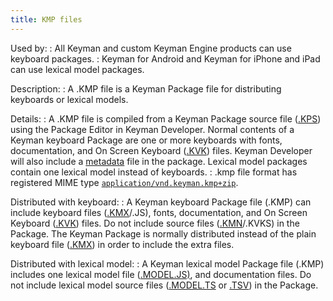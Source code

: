 ```yaml
---
title: KMP files
---
```


Used by:
:   All Keyman and custom Keyman Engine products can use keyboard
    packages.
:   Keyman for Android and Keyman for iPhone and iPad can use lexical
    model packages.

Description:
:   A .KMP file is a Keyman Package file for distributing keyboards or
    lexical models.

Details:
:   A .KMP file is compiled from a Keyman Package source file
    ([.KPS](kps)) using the Package Editor in
    <span class="application">Keyman Developer</span>. Normal contents
    of a Keyman keyboard Package are one or more keyboards with fonts,
    documentation, and On Screen Keyboard ([.KVK](kvk)) files. Keyman
    Developer will also include a [metadata](metadata) file in the
    package. Lexical model packages contain one lexical model instead of
    keyboards.
:   .kmp file format has registered MIME type
    [`application/vnd.keyman.kmp+zip`](https://www.iana.org/assignments/media-types/application/vnd.keyman.kmp+zip).

Distributed with keyboard:
:   A Keyman keyboard Package file (.KMP) can include keyboard files
    ([.KMX](kmx)/.JS), fonts, documentation, and On Screen Keyboard
    ([.KVK](kvk)) files. Do not include source files ([.KMN](kmn)/.KVKS)
    in the Package. The Keyman Package is normally distributed instead
    of the plain keyboard file ([.KMX](kmx)) in order to include the
    extra files.

Distributed with lexical model:
:   A Keyman lexical model Package file (.KMP) includes one lexical
    model file ([.MODEL.JS)](model-js), and documentation files. Do not
    include lexical model source files ([.MODEL.TS](model-ts) or
    [.TSV](tsv)) in the Package.

